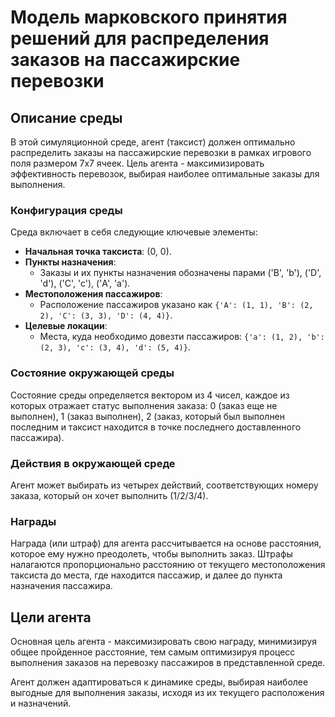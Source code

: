 # Модель марковского принятия решений для распределения заказов на пассажирские перевозки

## Описание среды

В этой симуляционной среде, агент (таксист) должен оптимально распределить заказы на пассажирские перевозки в рамках игрового поля размером 7x7 ячеек. Цель агента - максимизировать эффективность перевозок, выбирая наиболее оптимальные заказы для выполнения.

### Конфигурация среды

Среда включает в себя следующие ключевые элементы:

- **Начальная точка таксиста**: (0, 0).
- **Пункты назначения**:
  - Заказы и их пункты назначения обозначены парами ('B', 'b'), ('D', 'd'), ('C', 'c'), ('A', 'a').
- **Местоположения пассажиров**:
  - Расположение пассажиров указано как `{'A': (1, 1), 'B': (2, 2), 'C': (3, 3), 'D': (4, 4)}`.
- **Целевые локации**:
  - Места, куда необходимо довезти пассажиров: `{'a': (1, 2), 'b': (2, 3), 'c': (3, 4), 'd': (5, 4)}`.

### Состояние окружающей среды

Состояние среды определяется вектором из 4 чисел, каждое из которых отражает статус выполнения заказа: 0 (заказ еще не выполнен), 1 (заказ выполнен), 2 (заказ, который был выполнен последним и таксист находится в точке последнего доставленного пассажира).

### Действия в окружающей среде

Агент может выбирать из четырех действий, соответствующих номеру заказа, который он хочет выполнить (1/2/3/4).

### Награды

Награда (или штраф) для агента рассчитывается на основе расстояния, которое ему нужно преодолеть, чтобы выполнить заказ. Штрафы налагаются пропорционально расстоянию от текущего местоположения таксиста до места, где находится пассажир, и далее до пункта назначения пассажира.

## Цели агента

Основная цель агента - максимизировать свою награду, минимизируя общее пройденное расстояние, тем самым оптимизируя процесс выполнения заказов на перевозку пассажиров в представленной среде.

Агент должен адаптироваться к динамике среды, выбирая наиболее выгодные для выполнения заказы, исходя из их текущего расположения и назначений.
